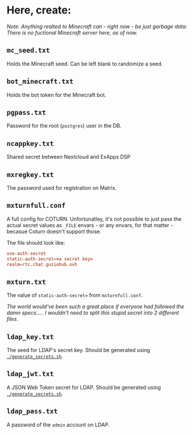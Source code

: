 # Here, create:
*Note: Anything realted to Minecraft can - right now - be just garbage data: There is no fuctional Minecraft server here, as of now.*

## `mc_seed.txt`
Holds the Minecraft seed. Can be left blank to randomize a seed.

## `bot_minecraft.txt`
Holds the bot token for the Minecraft bot.

## `pgpass.txt`
Password for the root (`postgres`) user in the DB.

## `ncappkey.txt`
Shared secret between Nextcloud and ExApps DSP

## `mxregkey.txt`
The password used for registration on Matrix.

## `mxturnfull.conf`
A full config for COTURN. Unfortunatley, it's not possible to just pass the actual secret values as `_FILE` envars - or any envars, for that matter - becasue Coturn doesn't support those.

The file should look like:
```conf
use-auth-secret
static-auth-secret=<a secret key>
realm=rtc.chat.guziohub.ovh
```

## `mxturn.txt`
The value of `static-auth-secret=` from `mxturnfull.conf`.

*The world would've been such a great place if everyone had followed the damn specs..... I wouldn't need to split this stupid secret into 2 different files.*

## `ldap_key.txt`
The seed for LDAP's secret key. Should be generated using [`./generate_secrets.sh`](https://github.com/lldap/lldap/blob/main/generate_secrets.sh).

## `ldap_jwt.txt`
A JSON Web Token secret for LDAP. Should be generated using [`./generate_secrets.sh`](https://github.com/lldap/lldap/blob/main/generate_secrets.sh).

## `ldap_pass.txt`
A password of the `admin` account on LDAP.